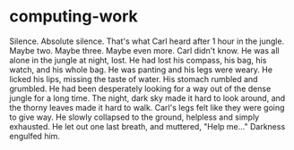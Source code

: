 # computing-work
Silence. Absolute silence.
That's what Carl heard after 1 hour in the jungle.
Maybe two. Maybe three. Maybe even more. Carl didn't know.
He was all alone in the jungle at night, lost. He had lost his compass, his bag, his watch, and his whole bag.
He was panting and his legs were weary.
He licked his lips, missing the taste of water.
His stomach rumbled and grumbled.
He had been desperately looking for a way out of the dense jungle for a long time.
The night, dark sky made it hard to look around, and the thorny leaves made it hard to walk.
Carl's legs felt like they were going to give way.
He slowly collapsed to the ground, helpless and simply exhausted.
He let out one last breath, and muttered, "Help me..."
Darkness engulfed him.


